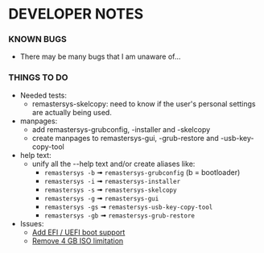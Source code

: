 # DEVELOPER NOTES

### KNOWN BUGS

* There may be many bugs that I am unaware of...

### THINGS TO DO

* Needed tests:
   * remastersys-skelcopy: need to know if the user's personal settings are actually being used.
* manpages:
   * add remastersys-grubconfig, -installer and -skelcopy
   * create manpages to remastersys-gui, -grub-restore and -usb-key-copy-tool
* help text:
   * unify all the --help text and/or create aliases like:
      * `remastersys -b` ➟ `remastersys-grubconfig` (b = bootloader)
      * `remastersys -i` ➟ `remastersys-installer`
      * `remastersys -s` ➟ `remastersys-skelcopy`
      * `remastersys -g` ➟ `remastersys-gui`
      * `remastersys -gs` ➟ `remastersys-usb-key-copy-tool`
      * `remastersys -gb` ➟ `remastersys-grub-restore`
* Issues:
   * [Add EFI / UEFI boot support](https://github.com/nerun/remastersys/issues/3)
   * [Remove 4 GB ISO limitation](https://github.com/nerun/remastersys/issues/2)